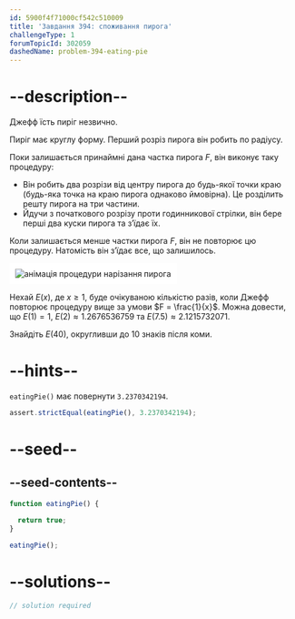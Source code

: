 ```yaml
---
id: 5900f4f71000cf542c510009
title: 'Завдання 394: споживання пирога'
challengeType: 1
forumTopicId: 302059
dashedName: problem-394-eating-pie
---
```


# --description--

Джефф їсть пиріг незвично.

Пиріг має круглу форму. Перший розріз пирога він робить по радіусу.

Поки залишається принаймні дана частка пирога $F$, він виконує таку процедуру:

- Він робить два розрізи від центру пирога до будь-якої точки краю (будь-яка точка на краю пирога однаково ймовірна). Це розділить решту пирога на три частини.
- Йдучи з початкового розрізу проти годинникової стрілки, він бере перші два куски пирога та з’їдає їх.

Коли залишається менше частки пирога $F$, він не повторює цю процедуру. Натомість він з’їдає все, що залишилось.

<img class="img-responsive center-block" alt="анімація процедури нарізання пирога" src="https://cdn.freecodecamp.org/curriculum/project-euler/eating-pie.gif" style="background-color: white; padding: 10px;" />

Нехай $E(x)$, де $x ≥ 1$, буде очікуваною кількістю разів, коли Джефф повторює процедуру вище за умови $F = \frac{1}{x}$. Можна довести, що $E(1) = 1$, $E(2) ≈ 1.2676536759$ та $E(7.5) ≈ 2.1215732071$.

Знайдіть $E(40)$, округливши до 10 знаків після коми.

# --hints--

`eatingPie()` має повернути `3.2370342194`.

```js
assert.strictEqual(eatingPie(), 3.2370342194);
```

# --seed--

## --seed-contents--

```js
function eatingPie() {

  return true;
}

eatingPie();
```

# --solutions--

```js
// solution required
```
